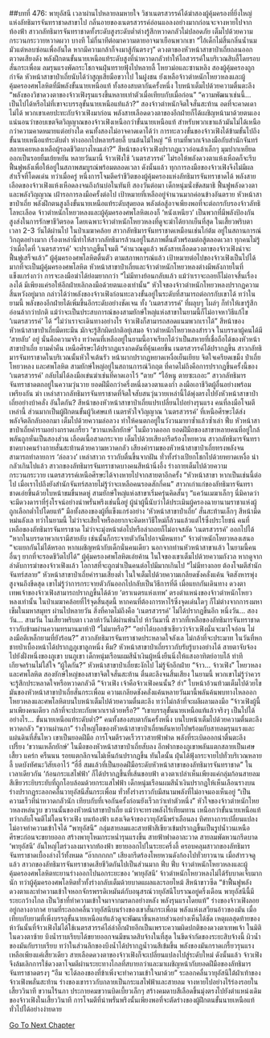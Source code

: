 ##บทที่ 476: พายุอัสนี
เวลาผ่านไปหลายลมหายใจ วิชาเนตรสวรรค์ได้ฆ่าสองผู้คุ้มครองที่ยิ่งใหญ่แห่งลัทธิมารจันทราชาดสาขาไป
กลิ่นอายของเนตรสวรรค์อ่อนแอลงอย่างมากก่อนจะจางหายไปจากท้องฟ้า
สาวกลัทธิมารจันทราชาดทั้งระดับสูงระดับต่ำต่างรู้สึกหวาดกลัวไม่ปลอดภัย เต็มไปด้วยความกระวนกระวายหวาดผวา
บางที ไม่กี่นาทีต่อมาความตายอาจมาเยือนพวกเขา
“ไอ้เด็กไม่สิ้นกลิ่นน้ำนม มัวแต่หลบซ่อนเพื่ออันใด หากมีความกล้าก็จงมาสู้กันตรงๆ”
ดวงตาของหัวหน้าสาขาป๋าเถี่ยถลนออก ตวาดเสียงดัง พลังฝึกตนขั้นนายเหนือแท้ระดับสูงที่น่าหวาดกลัวทำให้ไอสวรรค์ในบริเวณสิบลี้โดยรอบสั่นกระเพื่อม ลมรุนแรงพัดกระโชกจนฝุ่นทรายฟุ้งไปหลายลี้
โหยวม่อและซานหลิง สองผู้คุ้มครองถูกกำจัด หัวหน้าสาขาป๋าเถี่ยนับได้ว่าสูญเสียมือขวาไป
ในฝูงชน
ยังเหลือจ้าวตำหนักโหยวหลงและผู้คุ้มครองศพโลหิตที่มีพลังขั้นนายเหนือแท้ ทั้งสองสบตากันครั้งหนึ่ง ใบหน้าเต็มไปด้วยความตื่นตะลึง
“พลังของวิชาดวงตาของจ้าวเฟิงรุนแรงขึ้นหลายเท่าตัวเมื่อเทียบกับเมื่อก่อน”
“ความพัฒนาเช่นนี้... เป็นไปได้หรือไม่ที่เขาจะบรรลุขั้นนายเหนือแท้แล้ว?”
สองจ้าวตำหนักจิตใจสั่นสะท้าน อดที่จะคาดเดาไม่ได้
พวกเขาเคยปะทะกับจ้าวเฟิงมาก่อน พลังสายเลือดดวงตาของอีกฝ่ายก็ได้เผชิญหน้ามาด้วยตนเอง
แน่นอนว่าขอบเขตจิตวิญญาณของจ้าวเฟิงเหนือกว่าขั้นนายเหนือแท้ สำหรับพวกเขาแล้วมันไม่ได้เหนือกว่าความคาดหมายแต่อย่างใด
คนทั้งสองไม่อาจคาดเดาได้ว่า การทะลวงขั้นของจ้าวเฟิงได้ข้ามขั้นไปถึงขั้นนายเหนือแท้ระดับต่ำ
ห่างออกไปหลายร้อยลี้ บนต้นไม้ใหญ่
“หึ ยามที่พวกเจ้าลงมือกับสำนักจันทร์สลายเคยหลงเหลือผู้รอดชีวิตบางไหมเล่า?”
สีหน้าของจ้าวเฟิงปรากฏแววอ่อนล้าเล็กๆ มุมปากเหยียดออกเป็นรอยยิ้มเย้ยหยัน
หลายวันมานี้ จ้าวเฟิงใช้ ‘เนตรสวรรค์’ ไม่รอให้พลังดวงตาแห้งเหือดก็จะรีบฟื้นฟูพลังเพื่อให้อยู่ในสภาพสมบูรณ์พร้อมตลอดเวลา
ดังนั้นแล้ว
ทุกการลงมือของจ้าวเฟิงจึงไม่มีผลสำเร็จที่โดดเด่น
ทว่าเมื่อครู่ หนึ่งการโจมตีคร่าชีวิตของผู้คุ้มครองแห่งลัทธิมารจันทราชาดได้ พลังสายเลือดของจ้าวเฟิงแห้งเหือดลงจนถึงก้นบ่อในทันที
สองวันต่อมา
เด็กหนุ่มนั่งขัดสมาธิ ฟื้นฟูพลังดวงตาและพลังวิญญาณ เฝ้ารอการลงมือครั้งต่อไป
เป้าหมายที่เหลืออยู่จำนวนมากค่อนข้างอันตราย
หัวหน้าสาขาป๋าเถี่ย พลังฝึกตนสูงถึงขั้นนายเหนือแท้ระดับสุดยอด พลังต่อสู้อาจเพียงพอที่จะต่อกรกับรองจ้าวลัทธิโลหะเลือด
จ้าวตำหนักโหยวหลงและผู้คุ้มครองศพโลหิตเองก็ ‘หนังเหนียว’ เป็นพวกที่มีพลังป้องกันสูงส่งในการรักษาชีวิตรอด โดยเฉพาะจ้าวตำหนักโหยวหลงที่ดูจะฆ่าได้ยากเย็นที่สุด
ในเสี้ยวพริบตา เวลา 2-3 วันได้ผ่านไป
ในป่าเมฆาคล้อย สาวกลัทธิมารจันทราชาดเหมือนเช่นไก่ต้ม อยู่ในสถานการณ์วิกฤตอย่างมาก
เรื่องเหล่านี้ทำให้สาวกลัทธิมารล้วนอยู่ในสภาพตื่นตัวพร้อมต่อสู้ตลอดเวลา
ทุกคนไม่รู้ว่าเมื่อใดที่ ‘เนตรสวรรค์’ จะปรากฏขึ้นโจมตี
“คำนวณดูแล้ว พลังสายเลือดดวงตาของจ้าวเฟิงน่าจะฟื้นฟูเสร็จแล้ว”
ผู้คุ้มครองศพโลหิตตื่นตัว
ตามสภาพการณ์แล้ว เป้าหมายต่อไปของจ้าวเฟิงเป็นไปได้มากที่จะเป็นผู้คุ้มครองศพโลหิต
หัวหน้าสาขาป๋าเถี่ยและจ้าวตำหนักโหยวหลงต่างมีพลังภายในที่แข็งแกร่งกว่า การจะลงมือฆ่าได้ย่อมยากกว่า
“ไม่มีทางย้อนกลับแล้ว แม้ว่าเราจะถอยก็ไม่อาจสิ้นเรื่องลงได้ มีเพียงแค่รอให้อีกฝ่ายเลิกลงมือด้วยตนเองเท่านั้น”
หัวใจของจ้าวตำหนักโหยวหลงปรากฏความสิ้นหวังอยู่มาก
กล่าวได้ว่าพลังของจ้าวเฟิงก่อนทะลวงขั้นอยู่ในระดับที่สามารถต่อกรกับเขาได้ ทว่าในยามนี้ พลังของอีกฝ่ายได้เพิ่มขึ้นอีกระดับอย่างชัดเจน ทั้ง ‘เนตรสวรรค์’ ที่ผลุบๆ โผล่ๆ ก็ทำให้เขารู้สึกอ่อนล้ากว่าปกติ
แม้ว่าจะเป็นประสบการณ์ของสามยักษ์ใหญ่แห่งสาขาในยามนี้ก็ไม่อาจหาวิธีแก้ไข ‘เนตรสวรรค์’ ได้
“ไม่ว่าเราจะเดินทางอย่างไร จ้าวเฟิงก็สามารถสอดแนมพวกเราได้”
สีหน้าของหัวหน้าสาขาป๋าเถี่ยมืดทะมึน มักจะรู้สึกผิดปกติอยุ่เสมอ
จ้าวตำหนักโหยวหลงสำรวจ ในบรรดาผู้คนได้มี ‘สายลับ’ อยู่ นั่นคือความจริง ทว่าคนที่เหลืออยู่ในยามนี้อาจเรียกได้ว่าเป็นสหายที่เชื่อถือได้ของหัวหน้าสาขาป๋าเถี่ย
ยามค่ำคืน
เหนือศีรษะได้ปรากฏแรงกดดันที่คุ้นเคยขึ้น
เนตรสวรรค์ได้ปรากฏขึ้น
สาวกลัทธิมารจันทราชาดในบริเวณนั้นหัวใจเต้นรัว หน้าผากปรากฏหยาดเหงื่อเย็นเยียบ จิตใจเครียดเขม็ง
ป๋าเถี่ย โหยวหลง และศพโลหิต สามยักษ์ใหญ่อยู่ในสถานการณ์วิกฤต
ที่คาดไม่ถึงคือการปรากฏขึ้นครั้งนี้ของ ‘เนตรสวรรค์’ กลับไม่ได้ลงมือเข่นฆ่าเช่นที่คาดเอาไว้
“ตาย”
“ไอ้หนู ตายซะเถอะ”
สาวกลัทธิมารจันทราชาดตกอยู่ในความวุ่นวาย ยอดฝีมือกว่าครึ่งหนึ่งดวงตาแดงก่ำ ลงมือเอาชีวิตผู้อื่นอย่างพร้อมเพรียงกัน
ฆ่า
เหล่าสาวกลัทธิมารจันทราชาดที่จิตใจสับสนวุ่นวายเหล่านี้ได้พุ่งตรงไปยังหัวหน้าสาขาป๋าเถี่ยอย่างบ้าคลั่ง
อันใดกัน?
สีหน้าของหัวหน้าสาขาป๋าเถี่ยแปรเปลี่ยนไปอย่างรุนแรง
คนที่ลงมือโจมตีเหล่านี้ ส่วนมากเป็นผู้ฝึกตนขั้นผู้วิเศษแท้
เนตรหัวใจวิญญาณ
‘เนตรสวรรค์’ ที่เหนือศีรษะได้ส่งพลังจิตลึกลับออกมา เต็มไปด้วยความล่อลวง ทำให้คนตกอยู่ในวังวนมายาซ้ำแล้วซ้ำเล่า
ฟึ่บ
หัวหน้าสาขาป๋าเถี่ยคำรามอย่างกราดเกรี้ยว ‘ขวานเหล็กยักษ์’ ในมือวาดออก ยอดฝีมือของสาขาหลายคนที่อยู่ใกล้พลันถูกหั่นเป็นสองส่วน เลือดเนื้อสาดกระจาย เต็มไปด้วยเสียงกรีดร้องโหยหวน
สาวกลัทธิมารจันทราชาดบางคนร่างกายสั่นสะท้านด้วยความหวาดกลัว
เสียงคำรามของหัวหน้าสาขาป๋าเถี่ยทรงพลังจนสามารถทำลายการ ‘ล่อลวง’ เหล่าสาวก ราวกับตื่นขึ้นจากฝัน ทั่วทั้งร่างเปียกโชกไปด้วยหยาดเหงื่อ
น่ากลัวเกินไปแล้ว
สาวกของลัทธิมารจันทราชาดบางคนสีหน้านิ่งอึ้ง ร่างกายเต็มไปด้วยความกระวนกระวาย
เนตรสวรรค์เหนือศีรษะได้จางหายไปจากสายตาอีกครั้ง
“หัวหน้าสาขา หากเป็นเช่นนี้ต่อไป เมื่อเราไปถึงยังสำนักจันทร์สลายไม่รู้ว่าจะเหลือคนรอดสักกี่คน”
สาวกเก่าแก่ของลัทธิมารจันทราชาดเอ่ยขึ้นด้วยใบหน้าขมขื่นหดหู่
สามยักษ์ใหญ่แห่งสาขาเริ่มครุ่นคิดสั้นๆ
“แคว้นเมฆาเล็กๆ นี่มิคาดว่าจะมีดวงดาราที่รุ่งโรจน์อย่างน่าพรั่นพรึงเช่นนี้อยู่ ผู้นำผู้นี้นับว่าได้ประเมินผู้ครองฉายานามราชาแห่งผู้ถูกเลือกต่ำไปโดยแท้”
มือทั้งสองของผู้ที่แข็งแกร่งอย่าง ‘หัวหน้าสาขาป๋าเถี่ย’ สั่นสะท้านเล็กๆ สีหน้ามืดหม่นลังเล
ทว่าในยามนี้ ไม่ว่าจะเสียใจหรืออยากจะคิดหาวิธีใหม่ก็ล้วนแล้วแต่ไร้ซึ่งประโยชน์
คนที่เหลือของลัทธิมารจันทราชาด ไม่ว่าจะมุ่งหน้าต่อไปหรือล่าถอยก็ไม่อาจสลัด ‘เนตรสวรรค์’ ออกไปได้
“หากในบรรดาพวกเรามีสายลับ เช่นนั้นก็กระจายตัวกันไปอาจมีหนทาง”
จ้าวตำหนักโหยวหลงเสนอ
“จะแยกกันไม่ได้หรอก หากเผชิญหน้ากับเด็กนั่นคนเดียว นอกจากท่านหัวหน้าสาขาแล้ว ในยามนี้คนอื่นๆ ยากที่จะรอดชีวิตไปได้”
ผู้คุ้มครองศพโลหิตเอ่ยค้าน
ในใจของเขาเต็มไปด้วยความกังวล หากดูจากลำดับการฆ่าของจ้าวเฟิงแล้ว โอกาสที่จะถูกฆ่าเป็นคนต่อไปมีมากเกินไป
“ไม่มีทางถอย ต้องโจมตีสำนักจันทร์สลาย”
หัวหน้าสาขาป๋าเถี่ยคำรามเสียงต่ำ ในใจเต็มไปด้วยความเกลียดชังคลั่งแค้น จิตสังหารพุ่งสูงจนถึงขีดสุด
เขาไม่รู้ว่าการกระจายตัวกันออกไปกลับเป็นวิธีการที่ดี
เมื่อแยกกันเดินทาง ดวงตาเทพเจ้าของจ้าวเฟิงสามารถปรากฏขึ้นได้ด้วย ‘ตราเนตรแห่งเทพ’ ตรงตำแหน่งของจ้าวตำหนักโหยวหลงเท่านั้น
ในป่าเมฆาคล้อยที่ไร้จุดสิ้นสุดนี้ หากคนที่ต้องการหาไร้ซึ่งจุดเด่นใดๆ ก็ไม่ต่างจากการงมหาเข็มในมหาสมุทร
ผ่านไปหลายวัน
สิ่งที่คาดไม่ถึงคือ ‘เนตรสวรรค์’ ไม่ได้ปรากฏขึ้นอีก
หนึ่งวัน... สองวัน... สามวัน
ในเสี้ยวพริบตา เวลาห้าวันได้ผ่านพ้นไป
ห้าวันมานี้ สาวกที่เหลือของลัทธิมารจันทราชาดราวกับข้ามผ่านความทรมานมาห้าปี
“ไม่มาหรือ?”
“อย่าได้บอกข้าเชียวว่าจ้าวเฟิงนั่นจะมาใจอ่อน ไม่ลงมือตีเหล็กยามที่ยังร้อน?”
สาวกลัทธิมารจันทราชาดประหลาดใจลังเล ไม่กล้าที่จะประมาท
ในวันที่หก
ชายป่าเบื้องหน้าได้ปรากฏภูเขาลูกหนึ่ง
หืม?
หัวหน้าสาขาป๋าเถี่ยราวกับรับรู้บางอย่างได้ สายตาจับจ้องไปยังฝั่งหนึ่งของภูเขา
บนภูเขา
เด็กหนุ่มเรือนผมสีน้ำเงินผู้หนึ่งยืนนิ่งให้แสงอาทิตย์อาบไล้ ท่าทีเกียจคร้านไม่ใส่ใจ
“ผู้ใดกัน?”
หัวหน้าสาขาป๋าเถี่ยชะงักไป ไม่รู้จักอีกฝ่าย
“จ้าว... จ้าวเฟิง”
โหยวหลงและศพโลหิต สองยักษ์ใหญ่ของสาขาจิตใจสั่นสะท้าน ตื่นตะลึงจนสิ้นเสียง
ในยามนี้ พวกเขาไม่รู้ว่าควรจะรู้สึกประหลาดใจหรือหวาดกลัวดี
“จ้าวเฟิง เจ้าคือจ้าวเฟิงคนนั้น? ฮ่า”
ใบหน้าอ้วนท้วมเต็มไปด้วยไขมันของหัวหน้าสาขาป๋าเถี่ยสั่นกระเพื่อม ความเกลียดชังคลั่งแค้นหลายวันมานี้พลันค้นพบทางไหลออก
โหยวหลงและศพโลหิตบนใบหน้าเต็มไปด้วยความตื่นตะลึง ทว่าไม่กล้าที่จะผลีผลามลงมือ
“จ้าวเฟิงผู้นี้มาเพียงคนเดียว กล้าที่จะปะทะกับพวกเราด้วยหรือ?”
“เขาบรรลุขั้นนายเหนือแท้แล้วจริงๆ เป็นไปได้อย่างไร... ขั้นนายเหนือแท้ระดับต่ำ?”
คนทั้งสองสบตากันครั้งหนึ่ง บนใบหน้าเต็มไปด้วยความตื่นตะลึงหวาดกลัว
“ขวานผ่านภา”
ร่างใหญ่โตของหัวหน้าสาขาป๋าเถี่ยพลันหายไปพร้อมกับสายลมรุนแรงและแผ่นดินที่สั่นไหว
เขาเป็นยอดฝีมือ การโจมตีรวดเร็วราวสายฟ้าฟาด พลังที่ระเบิดออกน่าตื่นตะลึง
เปรี้ยง
‘ขวานเหล็กยักษ์’ ในมือของหัวหน้าสาขาป๋าเถี่ยสับลง อีกฟากของภูเขาพลันแตกสลายเป็นเศษเสี้ยว
แคร่ก ครืนนน
รอยแตกลึกจนไม่เห็นก้นปรากฏขึ้น
ทันใดนั้น ฝุ่นได้ฟุ้งกระจายไปทั่วบริเวณหลายลี้ บดบังทัศนะวิสัยเอาไว้
“ฮี่ฮี่ สมแล้วที่เป็นยอดฝีมือระดับหัวหน้าสาขาของลัทธิมารจันทราชาด”
ในเวลาเดียวกัน ‘ก้อนกระแสไฟฟ้า’ ก็ได้ปรากฏขึ้นที่เส้นขอบฟ้า
ดวงตาเปล่าเห็นเพียงแค่กลุ่มก้อนสายลมสีเขียวระยิบระยับที่ถูกโอบล้อมด้วยกระแสไฟฟ้า เด็กหนุ่มเรือนผมสีน้ำเงินปรากฏให้เห็นเลือนรางบนร่างปรากฏระลอกคลื่นวายุอัสนีสั่นกระเพื่อม ทั่วทั้งร่างราวกับมีสนามพลังที่ไม่อาจมองเห็นอยู่
“เป็นความเร็วที่น่าหวาดกลัวนัก เทียบกับที่เจอกันครั้งก่อนยังเร็วกว่าเท่าตัวหนึ่ง”
หัวใจของจ้าวตำหนักโหยวหลงหล่นวูบ
ขวานนั้นของหัวหน้าสาขาป๋าเถี่ย แม้ว่าจะทรงพลังไร้เทียมทาน เหนือกว่าขั้นนายเหนือแท้ ทว่ากลับโจมตีไม่โดนจ้าวเฟิง
บนท้องฟ้า แสงเจิดจ้าของวายุอัสนีพร่าเลือนลง ทิศทางการเปลี่ยนแปลงไม่อาจทำความเข้าใจได้
“พายุอัสนี”
กลุ่มสายลมและสายฟ้าสีเขียวเข้มปรากฏขึ้นเป็นรูปน้ำวนเหนือศีรษะก่อนจะขยายออก สร้างพายุโหมกระหน่ำรุนแรงขึ้น สายฟ้าฟาดอาละวาด สายลมพัดหวนกรีดบาด
‘พายุอัสนี’ อันใหญ่โตร่วงลงมาจากท้องฟ้า ขยายออกไปในระยะครึ่งลี้ ครอบคลุมสาวกของลัทธิมารจันทราชาดเบื้องล่างไว้ทั้งหมด
“อ๊ากกกกก”
เสียงกรีดร้องโหยหวนดังก้องไปทั่วยาวนาน
เมื่อสำรวจดูแล้ว สาวกของลัทธิมารจันทราชาดเสียชีวิตกันไปเป็นส่วนมาก
ฟึ่บ ฟึ่บ
จ้าวตำหนักโหยวหลงและผู้คุ้มครองศพโลหิตทะยานร่างออกไปนอกระยะของ ‘พายุอัสนี’
จ้าวตำหนักโหยวหลงไม่ได้รับบาดเจ็บมากนัก
ทว่าผู้คุ้มครองศพโลหิตทั่วทั้งร่างกลับเต็มด้วยบาดแผลและรอยไหม้ สีหน้าขาวซีด
“ข้าฟื้นฟูพลังดวงตาและทำความเข้าใจหอกจักรพรรดิเหมันต์กับอนุสรณ์วายุอัสนีโบราณอยู่ครึ่งเดือน พายุอัสนีนี้มีระยะกว้างไกล เป็นวิชาที่ทำความเข้าใจมาจากมรดกอย่างหลัง พลังรุนแรงโดยแท้”
ร่างของจ้าวเฟิงลอยอยู่กลางอากาศ
ยามที่ระลอกคลื่นวายุอัสนีบนร่างของเขาสั่นกระเพื่อม พลังแห่งเสวียนอ้าวของมัน เมื่อเทียบกับยามที่เพิ่งบรรลุขั้นนายเหนือแท้แล้วดูจะพัฒนาขึ้นหลายส่วนอย่างเห็นได้ชัด
เหตุผลสุดท้ายของห้าวันนั้นที่จ้าวเฟิงไม่ได้ใช้เนตรสวรรค์ไล่ล่าอีกฝ่ายอีกเป็นเพราะความผิดปกติของดวงตาเทพเจ้า
ในมิติในดวงตาซ้าย
บึงน้ำราบเรียบได้ขยายออกจนมีขนาดสิบจ้างในที่สุด
ในขีดจำกัดของระยะสิบจ้างนี้ ผิวน้ำของมันกับราบเรียบ
ทว่าในส่วนลึกของบึงน้ำได้ปรากฏน้ำวนสีเข้มขึ้น พลังของมันกราดเกรี้ยวรุนแรง
เหลือเพียงแค่เสี้ยวเดียว สายเลือดดวงตาของจ้าวเฟิงก็จะเปลี่ยนแปลงไปสู่ระดับใหม่
ดังนั้นแล้ว จ้าวเฟิงจึงล้มเลิกการใช้ดวงตาโจมตีผ่านระยะทางไกลที่สบายกว่าและมาเผชิญหน้ากับยอดฝีมือของลัทธิมารจันทราชาดตรงๆ
“อืม จะได้ลองของที่ข้าเพิ่งจะทำความเข้าใจมาด้วย”
ระลอกคลื่นวายุอัสนีใต้ฝ่าเท้าของจ้าวเฟิงพลั่นสะท้าน ร่างของเขาราวกับกลายเป็นกระแสไฟฟ้าและสายลม จางหายไปอย่างไร้ร่องรอยในเสี้ยววินาที
ขวานไร้นภา
ประกายคมขวานบิดเบี้ยวเล็กๆ สร้างคมดาบสีเลือดขึ้นมุ่งตรงไปยังตำแหน่งเดิมของจ้าวเฟิงในเสี้ยววินาที การโจมตีที่น่าพรั่นพรึงนั้นเพียงพอที่จะตัดร่างของผู้ฝึกตนขั้นนายเหนือแท้ทั่วไปได้อย่างง่ายดาย


[Go To Next Chapter]( ./36.md)